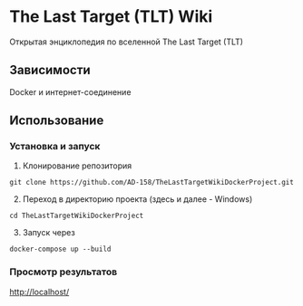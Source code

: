 # The Last Target (TLT) Wiki
Открытая энциклопедия по вселенной The Last Target (TLT)
## Зависимости
Docker и интернет-соединение
## Использование
### Установка и запуск
1. Клонирование репозитория 

```git clone https://github.com/AD-158/TheLastTargetWikiDockerProject.git```

2. Переход в директорию проекта (здесь и далее - Windows)

```cd TheLastTargetWikiDockerProject```

3. Запуск через

```docker-compose up --build```

### Просмотр результатов
<http://localhost/>